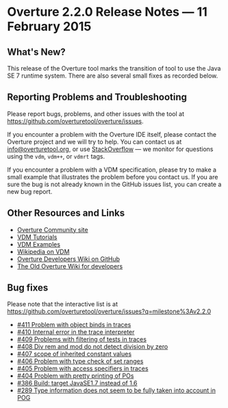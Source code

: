 # Overture 2.2.0 Release Notes — 11 February 2015

## What's New?

This release of the Overture tool marks the transition of tool to use the Java SE 7 runtime system.  There are also several small fixes as recorded below.


## Reporting Problems and Troubleshooting

Please report bugs, problems, and other issues with the tool at <https://github.com/overturetool/overture/issues>.

If you encounter a problem with the Overture IDE itself, please contact the Overture project and we will try to help.  You can contact us at info@overturetool.org, or use [StackOverflow](http://stackoverflow.com/questions/tagged/vdm%2b%2b) — we monitor for questions using the `vdm`, `vdm++`, or `vdmrt` tags.

If you encounter a problem with a VDM specification, please try to make a small example that illustrates the problem before you contact us.  If you are sure the bug is not already known in the GitHub issues list, you can create a new bug report.


## Other Resources and Links

* [Overture Community site](http://www.overturetool.org)
* [VDM Tutorials](http://overturetool.org/documentation/tutorials.html)
* [VDM Examples](http://overturetool.org/download/examples/)
* [Wikipedia on VDM](http://en.wikipedia.org/wiki/Vienna_Development_Method)
* [Overture Developers Wiki on GitHub](https://github.com/overturetool/overture/wiki/)
* [The Old Overture Wiki for developers](http://wiki.overturetool.org)


## Bug fixes

Please note that the interactive list is at <https://github.com/overturetool/overture/issues?q=milestone%3Av2.2.0>

* [#411 Problem with object binds in traces](https://github.com/overturetool/overture/issues/411)
* [#410 Internal error in the trace interpreter](https://github.com/overturetool/overture/issues/410)
* [#409 Problems with filtering of tests in traces](https://github.com/overturetool/overture/issues/409)
* [#408 Div rem and mod do not detect division by zero](https://github.com/overturetool/overture/issues/408)
* [#407 scope of inherited constant values](https://github.com/overturetool/overture/issues/407)
* [#406 Problem with type check of set ranges](https://github.com/overturetool/overture/issues/406)
* [#405 Problem with access specifiers in traces](https://github.com/overturetool/overture/issues/405)
* [#404 Problem with pretty printing of POs ](https://github.com/overturetool/overture/issues/404)
* [#386 Build: target JavaSE1.7 instead of 1.6](https://github.com/overturetool/overture/issues/386)
* [#289 Type information does not seem to be fully taken into account in POG](https://github.com/overturetool/overture/issues/289)

